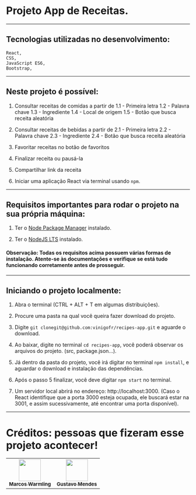 # Projeto App de Receitas.
------------
## Tecnologias utilizadas no desenvolvimento:
```
React,
CSS,
JavaScript ES6,
Bootstrap,
```
------------
## Neste projeto é possível:
1. Consultar receitas de comidas a partir de
1.1 - Primeira letra
1.2 - Palavra chave
1.3 - Ingrediente
1.4 - Local de origem
1.5 - Botão que busca receita aleatória

2. Consultar receitas de bebidas a partir de
2.1 - Primeira letra
2.2 - Palavra chave
2.3 - Ingrediente
2.4 - Botão que busca receita aleatória

3.  Favoritar receitas no botão de favoritos

4. Finalizar receita ou pausá-la

5. Compartilhar link da receita

6. Iniciar uma aplicação React via terminal usando `npm`.
------------
## Requisitos importantes para rodar o projeto na sua própria máquina:
1. Ter o [Node Package Manager](https://docs.npmjs.com/cli/v7/commands/npm-install "Node Package Manager") instalado.

2. Ter o [NodeJS LTS](https://nodejs.org/en/download/ "NodeJS LTS") instalado.

#### Observação: Todas os requisitos acima possuem várias formas de instalação. Atente-se às documentações e verifique se está tudo funcionando corretamente antes de prosseguir.
---

## Iniciando o projeto localmente:
1. Abra o terminal (CTRL + ALT + T em algumas distribuições).

2. Procure uma pasta na qual você queira fazer download do projeto.

3. Digite `git clonegit@github.com:vinigofr/recipes-app.git` e aguarde o download.

4. Ao baixar, digite no terminal `cd recipes-app`, você poderá observar os arquivos do projeto. (src, package.json...).

5. Já dentro da pasta do projeto, você irá digitar no terminal `npm install`, e aguardar o download e instalação das dependências.

6. Após o passo 5 finalizar, você deve digitar `npm start` no terminal.

7. Um servidor local abrirá no endereço: http://localhost:3000. (Caso o React identifique que a porta 3000 esteja ocupada, ele buscará estar na 3001, e assim sucessivamente, até encontrar uma porta disponível).
------------

# Créditos: pessoas que fizeram esse projeto acontecer!
<table>
  <tr>
    <td align="center">
      <a href="https://github.com/marcoswarmling">
        <img src="https://github.com/marcoswarmling.png" width="60px;" alt=""/>
        <br />
        <sub><b>Marcos Warmling</b></sub>
      </a>
    </td>
    <td align="center">
      <a href="https://github.com/gusm217">
        <img src="https://github.com/gusm217.png" width="60px;" alt=""/>
        <br>
        <sub><b>Gustavo Mendes</b></sub>
      </a>
    </td>
  </tr>
</table>
